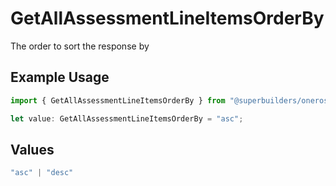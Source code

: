 # GetAllAssessmentLineItemsOrderBy

The order to sort the response by

## Example Usage

```typescript
import { GetAllAssessmentLineItemsOrderBy } from "@superbuilders/oneroster/models/operations";

let value: GetAllAssessmentLineItemsOrderBy = "asc";
```

## Values

```typescript
"asc" | "desc"
```